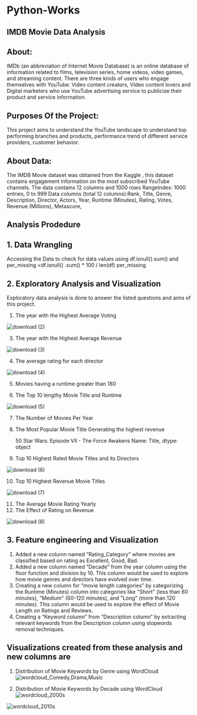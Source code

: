 # Python-Works

## IMDB Movie Data Analysis

## About:
IMDb (an abbreviation of Internet Movie Database) is an online database of information related to films, television series, home videos, video games, and streaming content. There are three kinds of users who engage themselves with YouTube: Video content creators, Video content lovers and Digital marketers who use YouTube advertising service to publicize their product and service information.

## Purposes Of the Project:
This project aims to understand the YouTube landscape to understand top performing branches and products, performance trend of different service providers, customer behavior.

## About Data:
The IMDB Movie dataset was obtained from the Kaggle , this dataset contains engagement information on the most subscribed YouTube channels. The data contains 12 columns and 1000 rows
RangeIndex: 1000 entries, 0 to 999
Data columns (total 12 columns):Rank, Title, Genre, Description, Director, Actors, Year, Runtime (Minutes), Rating, Votes, Revenue (Millions), Metascore,

## Analysis Prodedure

## 1. Data Wrangling
Accessing the Data to check for data values using
df.isnull().sum()
and
per_missing =df.isnull() .sum() * 100 / len(df)
per_missing

## 2. Exploratory Analysis and Visualization
 Exploratory data analysis is done to answer the listed questions and aims of this project.
1.	The year with the Highest Average Voting

![download (2)](https://github.com/Theo-Nla/Python-Works/assets/135545087/c0c238dd-dcd7-4b82-83fe-99f3c24b982b)
   
3.	The year with the Highest Average Revenue

![download (3)](https://github.com/Theo-Nla/Python-Works/assets/135545087/e1975bd9-2af5-48d4-9474-015bc1301918)

4.	The average rating for each director

![download (4)](https://github.com/Theo-Nla/Python-Works/assets/135545087/06c4ea18-8257-4ac4-8cfa-b9ea73db8e11)

5.	Movies having a runtime greater than 180



6.	The Top 10 lengthy Movie Title and Runtime

![download (5)](https://github.com/Theo-Nla/Python-Works/assets/135545087/f1162cde-89fb-4c3a-b981-ae4f938aab7c)

7.	The Number of Movies Per Year



8.	The Most Popular Movie Title Generating the highest revenue

    50    Star Wars: Episode VII - The Force Awakens
    Name: Title, dtype: object

9.	Top 10 Highest Rated Movie Titles and its Directors

![download (6)](https://github.com/Theo-Nla/Python-Works/assets/135545087/f1430d4f-5f29-43c7-98bf-0988e03298af)

10.	Top 10 Highest Revenue Movie Titles

![download (7)](https://github.com/Theo-Nla/Python-Works/assets/135545087/e03f9f79-241b-4a6d-b014-9960a5ee5d10)

11.	The Average Movie Rating Yearly
12.	The Effect of Rating on Revenue

![download (8)](https://github.com/Theo-Nla/Python-Works/assets/135545087/9fc4ef69-64ba-4864-b2e5-c1020b723a1d)

## 3. Feature engineering and Visualization
1.	Added a new column named “Rating_Category” where movies are classified based on rating as Excellent, Good, Bad.
2.	Added a new column named “Decade” from the year column using the floor function and division by 10. This column would be used to explore how movie genres and directors have evolved over time.
3.	Creating a new column for “movie length categories” by categorizing the Runtime (Minutes) column into categories like "Short" (less than 60 minutes), "Medium" (60-120 minutes), and "Long" (more than 120 minutes). This column would be used to explore the effect of Movie Length on Ratings and Reviews.
4.	Creating a “Keyword column” from “Description column” by extracting relevant keywords from the Description column using stopwords removal techniques.

## Visualizations created from these analysis and new columns are
1.	Distribution of Movie Keywords by Genre using WordCloud
 ![wordcloud_Comedy,Drama,Music](https://github.com/Theo-Nla/Python-Works/assets/135545087/7fa4e059-db00-498e-98ec-1c3350bd0556)
 
2.	Distribution of Movie Keywords by Decade using WordCloud
 ![wordcloud_2000s](https://github.com/Theo-Nla/Python-Works/assets/135545087/86a1574a-ee3d-47c7-94ed-126dca7643dc)

 ![wordcloud_2010s](https://github.com/Theo-Nla/Python-Works/assets/135545087/b23c2cc3-4190-4f17-ba87-2d5763bc9cdf)
